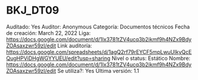 # BKJ_DT09

Auditado: Yes
Auditor: Anonymous
Categoría: Documentos técnicos
Fecha de creación: March 22, 2022
Liga: https://docs.google.com/document/d/1Ix3781tZV4ucq3b2ikmf9h4NZx9BdyZOAsaxzwr59zI/edit
Link auditoría: https://docs.google.com/spreadsheets/d/1agQ2rf79rEYCF5mpLwuUIkyQcEQugHPViDHgWGYYUEU/edit?usp=sharing
Nivel o status: Estático
Nombre: https://docs.google.com/document/d/1Ix3781tZV4ucq3b2ikmf9h4NZx9BdyZOAsaxzwr59zI/edit
Se utiliza?: Yes
Última versión: 1.1